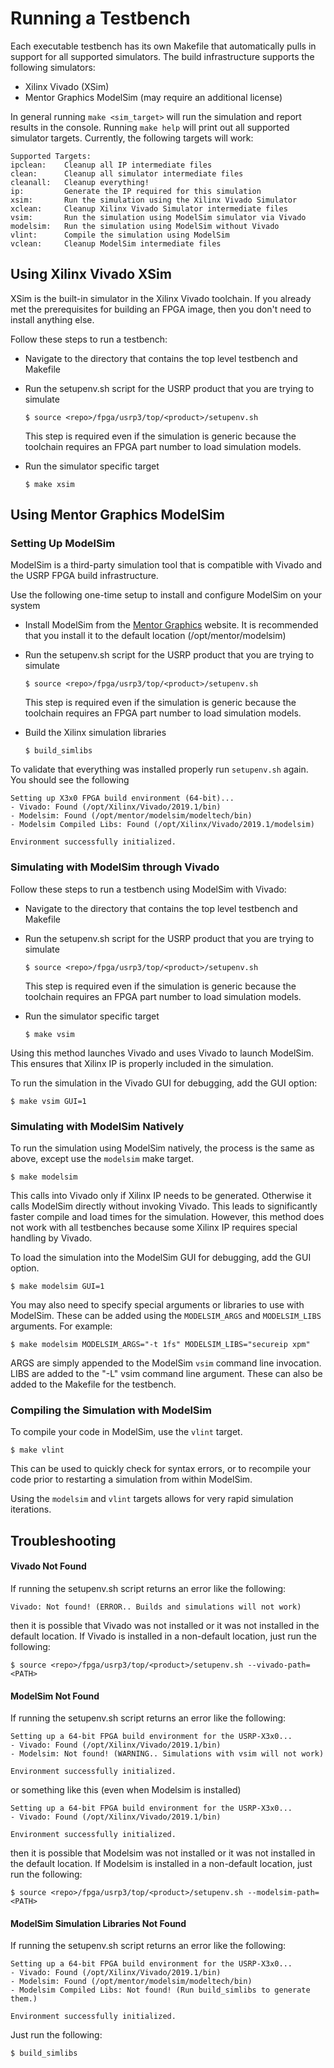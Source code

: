 # Running a Testbench

Each executable testbench has its own Makefile that automatically pulls in support
for all supported simulators. The build infrastructure supports the following simulators:

 - Xilinx Vivado (XSim)
 - Mentor Graphics ModelSim (may require an additional license)


In general running ``make <sim_target>`` will run the
simulation and report results in the console. Running ``make help`` will print out
all supported simulator targets. Currently, the following targets will work:

    Supported Targets:
    ipclean:    Cleanup all IP intermediate files
    clean:      Cleanup all simulator intermediate files
    cleanall:   Cleanup everything!
    ip:         Generate the IP required for this simulation
    xsim:       Run the simulation using the Xilinx Vivado Simulator
    xclean:     Cleanup Xilinx Vivado Simulator intermediate files
    vsim:       Run the simulation using ModelSim simulator via Vivado 
    modelsim:   Run the simulation using ModelSim without Vivado
    vlint:      Compile the simulation using ModelSim
    vclean:     Cleanup ModelSim intermediate files


## Using Xilinx Vivado XSim

XSim is the built-in simulator in the Xilinx Vivado toolchain. If you already met the
prerequisites for building an FPGA image, then you don't need to install anything else.

Follow these steps to run a testbench:

 - Navigate to the directory that contains the top level testbench and Makefile
 - Run the setupenv.sh script for the USRP product that you are trying to simulate

   ``$ source <repo>/fpga/usrp3/top/<product>/setupenv.sh``

   This step is required even if the simulation is generic because the toolchain requires
   an FPGA part number to load simulation models.
 - Run the simulator specific target

   ``$ make xsim``


## Using Mentor Graphics ModelSim

### Setting Up ModelSim

ModelSim is a third-party simulation tool that is compatible with Vivado and the USRP
FPGA build infrastructure.

Use the following one-time setup to install and configure ModelSim on your system

 - Install ModelSim from the [Mentor Graphics](http://www.mentor.com/) website. 
   It is recommended that you install it to the default location (/opt/mentor/modelsim)
 - Run the setupenv.sh script for the USRP product that you are trying to simulate

   ``$ source <repo>/fpga/usrp3/top/<product>/setupenv.sh``

   This step is required even if the simulation is generic because the toolchain requires
   an FPGA part number to load simulation models.
 - Build the Xilinx simulation libraries

   ``$ build_simlibs``


To validate that everything was installed properly run ``setupenv.sh`` again. You should see the following

    Setting up X3x0 FPGA build environment (64-bit)...
    - Vivado: Found (/opt/Xilinx/Vivado/2019.1/bin)
    - Modelsim: Found (/opt/mentor/modelsim/modeltech/bin)
    - Modelsim Compiled Libs: Found (/opt/Xilinx/Vivado/2019.1/modelsim)
    
    Environment successfully initialized.

### Simulating with ModelSim through Vivado

Follow these steps to run a testbench using ModelSim with Vivado:

 - Navigate to the directory that contains the top level testbench and Makefile
 - Run the setupenv.sh script for the USRP product that you are trying to simulate

   ``$ source <repo>/fpga/usrp3/top/<product>/setupenv.sh``

   This step is required even if the simulation is generic because the toolchain requires
   an FPGA part number to load simulation models.
 - Run the simulator specific target

   ``$ make vsim``

Using this method launches Vivado and uses Vivado to launch ModelSim. This
ensures that Xilinx IP is properly included in the simulation.

To run the simulation in the Vivado GUI for debugging, add the GUI option:

``$ make vsim GUI=1``

### Simulating with ModelSim Natively

To run the simulation using ModelSim natively, the process is the same as
above, except use the `modelsim` make target.

``$ make modelsim``

This calls into Vivado only if Xilinx IP needs to be generated. Otherwise it
calls ModelSim directly without invoking Vivado. This leads to significantly
faster compile and load times for the simulation. However, this method does not
work with all testbenches because some Xilinx IP requires special handling by
Vivado.

To load the simulation into the ModelSim GUI for debugging, add the GUI option.

``$ make modelsim GUI=1``

You may also need to specify special arguments or libraries to use with
ModelSim. These can be added using the `MODELSIM_ARGS` and `MODELSIM_LIBS`
arguments. For example:

``$ make modelsim MODELSIM_ARGS="-t 1fs" MODELSIM_LIBS="secureip xpm"``

ARGS are simply appended to the ModelSim `vsim` command line invocation. LIBS
are added to the "-L" vsim command line argument. These can also be added to
the Makefile for the testbench.

### Compiling the Simulation with ModelSim

To compile your code in ModelSim, use the `vlint` target.

``$ make vlint``

This can be used to quickly check for syntax errors, or to recompile your code
prior to restarting a simulation from within ModelSim.

Using the `modelsim` and `vlint` targets allows for very rapid simulation
iterations.


## Troubleshooting

#### Vivado Not Found

If running the setupenv.sh script returns an error like the following:

    Vivado: Not found! (ERROR.. Builds and simulations will not work)

then it is possible that Vivado was not installed or it was not installed in the default
location. If Vivado is installed in a non-default location, just run the following:

``$ source <repo>/fpga/usrp3/top/<product>/setupenv.sh --vivado-path=<PATH>``

#### ModelSim Not Found

If running the setupenv.sh script returns an error like the following:

    Setting up a 64-bit FPGA build environment for the USRP-X3x0...
    - Vivado: Found (/opt/Xilinx/Vivado/2019.1/bin)
    - Modelsim: Not found! (WARNING.. Simulations with vsim will not work)
    
    Environment successfully initialized.

or something like this (even when Modelsim is installed)

    Setting up a 64-bit FPGA build environment for the USRP-X3x0...
    - Vivado: Found (/opt/Xilinx/Vivado/2019.1/bin)
    
    Environment successfully initialized.

then it is possible that Modelsim was not installed or it was not installed in the default
location. If Modelsim is installed in a non-default location, just run the following:

``$ source <repo>/fpga/usrp3/top/<product>/setupenv.sh --modelsim-path=<PATH>``

#### ModelSim Simulation Libraries Not Found

If running the setupenv.sh script returns an error like the following:

    Setting up a 64-bit FPGA build environment for the USRP-X3x0...
    - Vivado: Found (/opt/Xilinx/Vivado/2019.1/bin)
    - Modelsim: Found (/opt/mentor/modelsim/modeltech/bin)
    - Modelsim Compiled Libs: Not found! (Run build_simlibs to generate them.)
    
    Environment successfully initialized.

Just run the following:

`$ build_simlibs`
